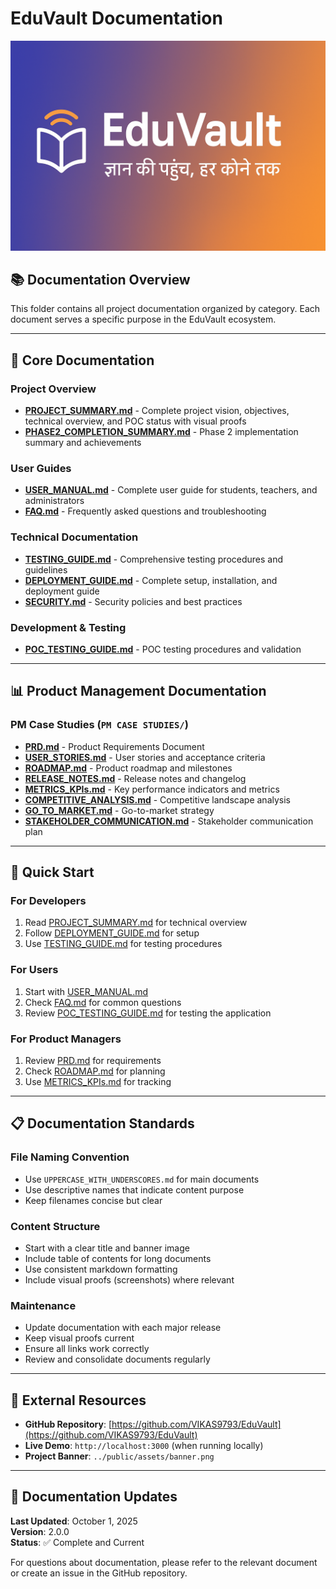 # EduVault Documentation

![EduVault Project Banner](../public/assets/banner.png)

## 📚 **Documentation Overview**

This folder contains all project documentation organized by category. Each document serves a specific purpose in the EduVault ecosystem.

---

## 🎯 **Core Documentation**

### **Project Overview**
- **[PROJECT_SUMMARY.md](./PROJECT_SUMMARY.md)** - Complete project vision, objectives, technical overview, and POC status with visual proofs
- **[PHASE2_COMPLETION_SUMMARY.md](./PHASE2_COMPLETION_SUMMARY.md)** - Phase 2 implementation summary and achievements

### **User Guides**
- **[USER_MANUAL.md](./USER_MANUAL.md)** - Complete user guide for students, teachers, and administrators
- **[FAQ.md](./FAQ.md)** - Frequently asked questions and troubleshooting

### **Technical Documentation**
- **[TESTING_GUIDE.md](./TESTING_GUIDE.md)** - Comprehensive testing procedures and guidelines
- **[DEPLOYMENT_GUIDE.md](./DEPLOYMENT_GUIDE.md)** - Complete setup, installation, and deployment guide
- **[SECURITY.md](./SECURITY.md)** - Security policies and best practices

### **Development & Testing**
- **[POC_TESTING_GUIDE.md](./POC_TESTING_GUIDE.md)** - POC testing procedures and validation

---

## 📊 **Product Management Documentation**

### **PM Case Studies** (`PM CASE STUDIES/`)
- **[PRD.md](./PM%20CASE%20STUDIES/PRD.md)** - Product Requirements Document
- **[USER_STORIES.md](./PM%20CASE%20STUDIES/USER_STORIES.md)** - User stories and acceptance criteria
- **[ROADMAP.md](./PM%20CASE%20STUDIES/ROADMAP.md)** - Product roadmap and milestones
- **[RELEASE_NOTES.md](./PM%20CASE%20STUDIES/RELEASE_NOTES.md)** - Release notes and changelog
- **[METRICS_KPIs.md](./PM%20CASE%20STUDIES/METRICS_KPIs.md)** - Key performance indicators and metrics
- **[COMPETITIVE_ANALYSIS.md](./PM%20CASE%20STUDIES/COMPETITIVE_ANALYSIS.md)** - Competitive landscape analysis
- **[GO_TO_MARKET.md](./PM%20CASE%20STUDIES/GO_TO_MARKET.md)** - Go-to-market strategy
- **[STAKEHOLDER_COMMUNICATION.md](./PM%20CASE%20STUDIES/STAKEHOLDER_COMMUNICATION.md)** - Stakeholder communication plan

---

## 🚀 **Quick Start**

### **For Developers**
1. Read [PROJECT_SUMMARY.md](./PROJECT_SUMMARY.md) for technical overview
2. Follow [DEPLOYMENT_GUIDE.md](./DEPLOYMENT_GUIDE.md) for setup
3. Use [TESTING_GUIDE.md](./TESTING_GUIDE.md) for testing procedures

### **For Users**
1. Start with [USER_MANUAL.md](./USER_MANUAL.md)
2. Check [FAQ.md](./FAQ.md) for common questions
3. Review [POC_TESTING_GUIDE.md](./POC_TESTING_GUIDE.md) for testing the application

### **For Product Managers**
1. Review [PRD.md](./PM%20CASE%20STUDIES/PRD.md) for requirements
2. Check [ROADMAP.md](./PM%20CASE%20STUDIES/ROADMAP.md) for planning
3. Use [METRICS_KPIs.md](./PM%20CASE%20STUDIES/METRICS_KPIs.md) for tracking

---

## 📋 **Documentation Standards**

### **File Naming Convention**
- Use `UPPERCASE_WITH_UNDERSCORES.md` for main documents
- Use descriptive names that indicate content purpose
- Keep filenames concise but clear

### **Content Structure**
- Start with a clear title and banner image
- Include table of contents for long documents
- Use consistent markdown formatting
- Include visual proofs (screenshots) where relevant

### **Maintenance**
- Update documentation with each major release
- Keep visual proofs current
- Ensure all links work correctly
- Review and consolidate documents regularly

---

## 🔗 **External Resources**

- **GitHub Repository**: [https://github.com/VIKAS9793/EduVault](https://github.com/VIKAS9793/EduVault)
- **Live Demo**: `http://localhost:3000` (when running locally)
- **Project Banner**: `../public/assets/banner.png`

---

## 📝 **Documentation Updates**

**Last Updated**: October 1, 2025  
**Version**: 2.0.0  
**Status**: ✅ Complete and Current

For questions about documentation, please refer to the relevant document or create an issue in the GitHub repository.
